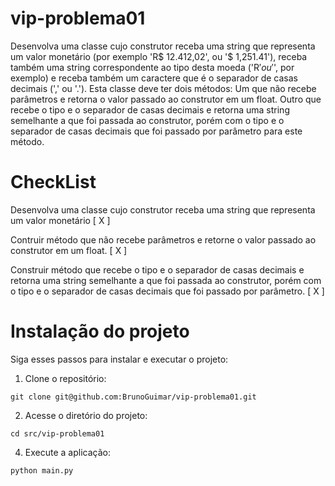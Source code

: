 # vip-problema01

Desenvolva uma classe cujo construtor receba uma string que representa um valor
monetário (por exemplo 'R$ 12.412,02', ou '$ 1,251.41'), receba também uma string
correspondente ao tipo desta moeda ('R$' ou '$', por exemplo) e receba também um
caractere que é o separador de casas decimais (',' ou '.').
Esta classe deve ter dois métodos:
Um que não recebe parâmetros e retorna o valor passado ao construtor em um
float.
Outro que recebe o tipo e o separador de casas decimais e retorna uma string
semelhante a que foi passada ao construtor, porém com o tipo e o separador de
casas decimais que foi passado por parâmetro para este método.

# CheckList

Desenvolva uma classe cujo construtor receba uma string que representa um valor
monetário  [ X ]

Contruir método que não recebe parâmetros e retorne o valor passado ao construtor em um float. [ X ]

Construir método que recebe o tipo e o separador de casas decimais e retorna uma string semelhante a que foi passada ao construtor, porém com o tipo e o separador de casas decimais que foi passado por parâmetro. [ X ]

# Instalação do projeto

Siga esses passos para instalar e executar o projeto:

1. Clone o repositório:
```
git clone git@github.com:BrunoGuimar/vip-problema01.git
```
2. Acesse o diretório do projeto:
```
cd src/vip-problema01
```
4. Execute a aplicação:

```
python main.py
```




